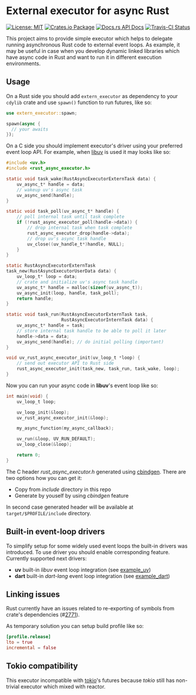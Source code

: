 # External executor for async Rust

[![License: MIT](https://img.shields.io/badge/License-MIT-brightgreen.svg)](https://opensource.org/licenses/MIT)
[![Crates.io Package](https://img.shields.io/crates/v/extern_executor.svg?style=popout)](https://crates.io/crates/extern_executor)
[![Docs.rs API Docs](https://docs.rs/extern_executor/badge.svg)](https://docs.rs/extern_executor)
[![Travis-CI Status](https://travis-ci.com/katyo/extern_executor.svg?branch=master)](https://travis-ci.com/katyo/extern_executor)

This project aims to provide simple executor which helps to delegate running asynchronous Rust code to external event loops.
As example, it may be useful in case when you develop dynamic linked libraries which have async code in Rust and want to run it in different execution environments.

## Usage

On a Rust side you should add `extern_executor` as dependency to your `cdylib` crate and use `spawn()` function to run futures, like so:

```rust
use extern_executor::spawn;

spawn(async {
  // your awaits
});
```

On a C side you should implement executor's driver using your preferred event loop API.
For example, when [libuv](https://github.com/libuv/libuv) is used it may looks like so:

```c
#include <uv.h>
#include <rust_async_executor.h>

static void task_wake(RustAsyncExecutorExternTask data) {
    uv_async_t* handle = data;
    // wakeup uv's async task
    uv_async_send(handle);
}

static void task_poll(uv_async_t* handle) {
    // poll internal task until task complete
    if (!rust_async_executor_poll(handle->data)) {
        // drop internal task when task complete
        rust_async_executor_drop(handle->data);
        // drop uv's async task handle
        uv_close((uv_handle_t*)handle, NULL);
    }
}

static RustAsyncExecutorExternTask
task_new(RustAsyncExecutorUserData data) {
    uv_loop_t* loop = data;
    // crate and initialize uv's async task handle
    uv_async_t* handle = malloc(sizeof(uv_async_t));
    uv_async_init(loop, handle, task_poll);
    return handle;
}

static void task_run(RustAsyncExecutorExternTask task,
                     RustAsyncExecutorInternTask data) {
    uv_async_t* handle = task;
    // store internal task handle to be able to poll it later
    handle->data = data;
    uv_async_send(handle); // do initial polling (important)
}

void uv_rust_async_executor_init(uv_loop_t *loop) {
    // send out executor API to Rust side
    rust_async_executor_init(task_new, task_run, task_wake, loop);
}
```

Now you can run your async code in __libuv__'s event loop like so:

```c
int main(void) {
    uv_loop_t loop;

    uv_loop_init(&loop);
    uv_rust_async_executor_init(&loop);

    my_async_function(my_async_callback);

    uv_run(&loop, UV_RUN_DEFAULT);
    uv_loop_close(&loop);

    return 0;
}
```

The C header _rust_async_executor.h_ generated using [cbindgen](https://github.com/eqrion/cbindgen/).
There are two options how you can get it:

* Copy from _include_ directory in this repo
* Generate by youself by using _cbindgen_ feature

In second case generated header will be available at `target/$PROFILE/include` directory.

## Built-in event-loop drivers

To simplify setup for some widely used event loops the built-in drivers was introduced.
To use driver you should enable corresponding feature. Currently supported next drivers:

- __uv__ built-in _libuv_ event loop integration (see [example_uv](http://github.com/katyo/extern_executor/tree/master/example_uv))
- __dart__ built-in _dart-lang_ event loop integration (see [example_dart](http://github.com/katyo/extern_executor/tree/master/example_uv))

## Linking issues

Rust currently have an issues related to re-exporting of symbols from crate's dependencies (#[2771](https://github.com/rust-lang/rfcs/issues/2771)).

As temporary solution you can setup build profile like so:

```toml
[profile.release]
lto = true
incremental = false
```

## Tokio compatibility

This executor incompatible with [tokio](https://github.com/tokio-rs/tokio)'s futures because _tokio_ still has non-trivial executor which mixed with reactor.
